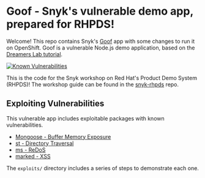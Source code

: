 # Goof - Snyk's vulnerable demo app, prepared for RHPDS! 
Welcome! This repo contains Snyk's [Goof](https://github.com/snyk/goof) app with some changes to run it on OpenShift. Goof is a vulnerable Node.js demo application, based on the [Dreamers Lab tutorial](http://dreamerslab.com/blog/en/write-a-todo-list-with-express-and-mongodb/).

[![Known Vulnerabilities](https://snyk.io/test/github/snyk/goof/badge.svg?style=flat-square)](https://snyk.io/test/github/snyk/goof)

This is the code for the Snyk workshop on Red Hat's Product Demo System (RHPDS)! The workshop guide can be found in the [snyk-rhpds](https://github.com/snyk-partners/snyk-rhpds) repo.

## Exploiting Vulnerabilities

This vulnerable app includes exploitable packages with known vulnerabilities. 

- [Mongoose - Buffer Memory Exposure](https://snyk.io/vuln/npm:mongoose:20160116)
- [st - Directory Traversal](https://snyk.io/vuln/npm:st:20140206)
- [ms - ReDoS](https://snyk.io/vuln/npm:ms:20151024)
- [marked - XSS](https://snyk.io/vuln/npm:marked:20150520)

The `exploits/` directory includes a series of steps to demonstrate each one.
